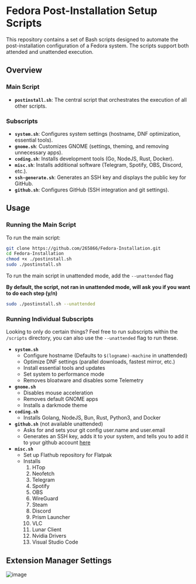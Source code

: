 # Fedora Post-Installation Setup Scripts

This repository contains a set of Bash scripts designed to automate the post-installation configuration of a Fedora system. The scripts support both attended and unattended execution.

## Overview

### Main Script

- **`postinstall.sh`**: The central script that orchestrates the execution of all other scripts.

### Subscripts

- **`system.sh`**: Configures system settings (hostname, DNF optimization, essential tools).
- **`gnome.sh`**: Customizes GNOME (settings, theming, and removing unnecessary apps).
- **`coding.sh`**: Installs development tools (Go, NodeJS, Rust, Docker).
- **`misc.sh`**: Installs additional software (Telegram, Spotify, OBS, Discord, etc.).
- **`ssh-generate.sh`**: Generates an SSH key and displays the public key for GitHub.
- **`github.sh`**: Configures GitHub (SSH integration and git settings).

## Usage

### Running the Main Script

To run the main script:

```bash
git clone https://github.com/265866/Fedora-Installation.git
cd Fedora-Installation
chmod +x ./postinstall.sh
sudo ./postinstall.sh
```

To run the main script in unattended mode, add the `--unattended` flag

**By default, the script, not ran in unattended mode, will ask you if you want to do each step (y/n)**

```bash
sudo ./postinstall.sh --unattended
```

### Running Individual Subscripts

Looking to only do certain things? Feel free to run subscripts within the `/scripts` directory, you can also use the `--unattended` flag to run these.
- **`system.sh`**
  - Configure hostname (Defaults to `$(logname)-machine` in unattended)
  - Optimize DNF settings (parallel downloads, fastest mirror, etc.)
  - Install essential tools and updates
  - Set system to performance mode
  - Removes bloatware and disables some Telemetry
- **`gnome.sh`**
  - Disables mouse acceleration
  - Removes default GNOME apps
  - Installs a darkmode theme
- **`coding.sh`**
  - Installs Golang, NodeJS, Bun, Rust, Python3, and Docker
- **`github.sh`** (not available unattended)
  - Asks for and sets your git config user.name and user.email
  - Generates an SSH key, adds it to your system, and tells you to add it to your github account [here](https://github.com/settings/keys)
- **`misc.sh`**
  - Set up Flathub repository for Flatpak
  - Installs
    1) HTop
    2) Neofetch
    3) Telegram
    4) Spotify
    5) OBS
    6) WireGuard
    7) Steam
    8) Discord
    9) Prism Launcher
    10) VLC
    11) Lunar Client
    12) Nvidia Drivers
    13) Visual Studio Code
    

## Extension Manager Settings
![image](https://github.com/user-attachments/assets/7b6ca15e-8ff1-47dd-9e72-b0237e2364af)
